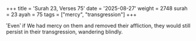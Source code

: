 +++
title = 'Surah 23, Verses 75'
date = '2025-08-27'
weight = 2748
surah = 23
ayah = 75
tags = ["mercy", "transgression"]
+++

˹Even˺ if We had mercy on them and removed their affliction, they would still persist in their transgression, wandering blindly.